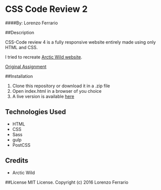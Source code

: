 # CSS Code Review 2

####By: Lorenzo Ferrario

##Description

CSS-Code review 4 is a fully responsive website entirely made using only HTML and CSS.


I tried to recreate [Arctic Wild website](http://http://arcticwild.com/).

[Original Assignment](https://www.learnhowtoprogram.com/css/beyond-the-basics/beyond-the-basics-code-review)


##Installation
1. Clone this repository or download it in a .zip file
2. Open index.html in a browser of you choice
3. A live version is available [here](http://spawner999.github.io/CSS-CR4/)

## Technologies Used
* HTML
* CSS
* Sass
* gulp
* PostCSS

## Credits
* Arctic Wild

##License
MIT License. Copyright (c) 2016 Lorenzo Ferrario
